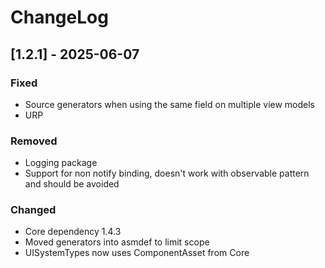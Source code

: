 # ChangeLog

## [1.2.1] - 2025-06-07

### Fixed
* Source generators when using the same field on multiple view models
* URP

### Removed
* Logging package
* Support for non notify binding, doesn't work with observable pattern and should be avoided

### Changed
* Core dependency 1.4.3
* Moved generators into asmdef to limit scope
* UISystemTypes now uses ComponentAsset from Core